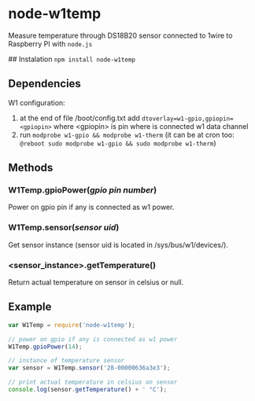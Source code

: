 # node-w1temp
Measure temperature through DS18B20 sensor connected to 1wire to Raspberry PI with `node.js`

## Instalation
`npm install node-w1temp`

## Dependencies
W1 configuration:

1. at the end of file /boot/config.txt add `dtoverlay=w1-gpio,gpiopin=<gpiopin>` where &lt;gpiopin&gt; is pin where is connected w1 data channel
2. run `modprobe w1-gpio && modprobe w1-therm` (it can be at cron too: `@reboot sudo modprobe w1-gpio && sudo modprobe w1-therm`)

## Methods

### W1Temp.gpioPower(*gpio pin number*)
Power on gpio pin if any is connected as w1 power.

### W1Temp.sensor(*sensor uid*)
Get sensor instance (sensor uid is located in /sys/bus/w1/devices/).

### &lt;sensor_instance&gt;.getTemperature()
Return actual temperature on sensor in celsius or null.

## Example
```javascript
var W1Temp = require('node-w1temp');

// power on gpio if any is connected as w1 power
W1Temp.gpioPower(14);

// instance of temperature sensor
var sensor = W1Temp.sensor('28-00000636a3e3');

// print actual temperature in celsius on sensor
console.log(sensor.getTemperature() + ' °C');
```
